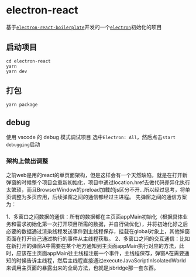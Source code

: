 # electron-react

基于[`electron-react-boilerplate`](https://github.com/electron-react-boilerplate/electron-react-boilerplate)开发的一个[`electron`](https://github.com/electron/electron)初始化的项目

## 启动项目

```
cd electron-react
yarn
yarn dev
```

## 打包

```
yarn package
```

## debug

使用 vscode 的 debug 模式调试项目
选中`Electron: All`，然后点击`start debugging`启动

### 架构上做出调整

之前web是用的react的单页面架构，但是这样会有一个天然缺陷，就是在打开新弹窗的时候整个项目会重新初始化，项目中通过location.href去做代码差异化执行太繁琐，而且BrowserWindow的preload加载的js区分不开...所以经过思考，将单页调整为多页应用，后续弹窗之间的通信都经过主进程。
先弹窗之间的通信方案为：

1、多窗口之间数据的通信：所有的数据都在主页面appMain初始化（根据具体业务和需求初始化第一次打开项目所需的数据，并自行做优化），并将初始化好之后必要的数据通过渲染线程发送事件到主线程保存，挂载在global对象上，其他弹窗页面在打开自己通过执行的事件从主线程获取。
2、多窗口之间的交互通信：比如在新打开的弹窗A中需要在某个地方通知到主页面appMain执行对应的方法，此时，应该在主页面appMain往主线程注册一个事件，主线程保存，弹窗A在需要通知的时候告诉主线程，然后主线程直接通过executeJavaScriptInIsolatedWorld来调用主页面的暴露出来的全局方法，也就是jsbridge那一套东西。
